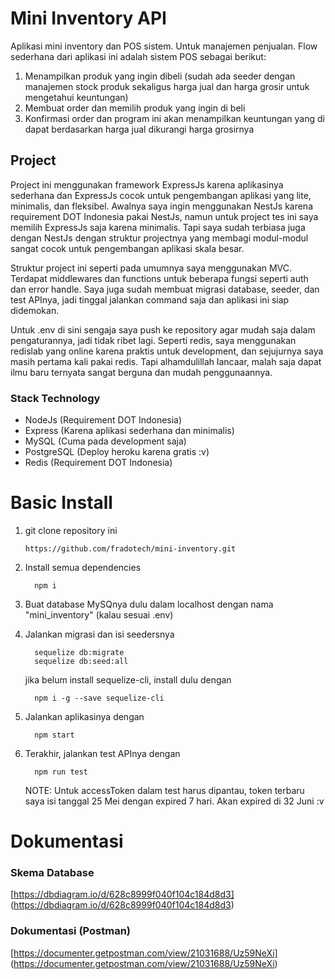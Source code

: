 # Mini Inventory API

Aplikasi mini inventory dan POS sistem. Untuk manajemen penjualan.
Flow sederhana dari aplikasi ini adalah sistem POS sebagai berikut:

1. Menampilkan produk yang ingin dibeli (sudah ada seeder dengan manajemen stock produk
   sekaligus harga jual dan harga grosir untuk mengetahui keuntungan)
2. Membuat order dan memilih produk yang ingin di beli
3. Konfirmasi order dan program ini akan menampilkan keuntungan yang di dapat berdasarkan 
   harga jual dikurangi harga grosirnya

## Project

Project ini menggunakan framework ExpressJs karena aplikasinya sederhana dan ExpressJs
cocok untuk pengembangan aplikasi yang lite, minimalis, dan fleksibel. Awalnya saya ingin
menggunakan NestJs karena requirement DOT Indonesia pakai NestJs, namun untuk project tes
ini saya memilih ExpressJs saja karena minimalis. Tapi saya sudah terbiasa juga dengan
NestJs dengan struktur projectnya yang membagi modul-modul sangat cocok untuk pengembangan
aplikasi skala besar.

Struktur project ini seperti pada umumnya saya menggunakan MVC. Terdapat middlewares
dan functions untuk beberapa fungsi seperti auth dan error handle. Saya juga sudah
membuat migrasi database, seeder, dan test APInya, jadi tinggal jalankan command saja dan
aplikasi ini siap didemokan. 

Untuk .env di sini sengaja saya push ke repository agar mudah saja dalam pengaturannya, 
jadi tidak ribet lagi. Seperti redis, saya menggunakan redislab yang online karena praktis
untuk development, dan sejujurnya saya masih pertama kali pakai redis. Tapi alhamdulillah
lancaar, malah saja dapat ilmu baru ternyata sangat berguna dan mudah penggunaannya.

### Stack Technology

- NodeJs (Requirement DOT Indonesia)
- Express (Karena aplikasi sederhana dan minimalis)
- MySQL (Cuma pada development saja)
- PostgreSQL (Deploy heroku karena gratis :v)
- Redis (Requirement DOT Indonesia)



# Basic Install

1. git clone repository ini
    ```
    https://github.com/fradotech/mini-inventory.git
    ```
2. Install semua dependencies
    ```
      npm i
    ```
3. Buat database MySQnya dulu dalam localhost dengan nama "mini_inventory" (kalau sesuai .env)

4. Jalankan migrasi dan isi seedersnya
    ```
      sequelize db:migrate
      sequelize db:seed:all
    ```
    jika belum install sequelize-cli, install dulu dengan
    ```
      npm i -g --save sequelize-cli
    ```
5. Jalankan aplikasinya dengan
    ```
      npm start
    ```

6. Terakhir, jalankan test APInya dengan
    ```
      npm run test
    ```

    NOTE: Untuk accessToken dalam test harus dipantau, token terbaru saya isi tanggal
    25 Mei dengan expired 7 hari. Akan expired di 32 Juni :v

# Dokumentasi

### Skema Database
[https://dbdiagram.io/d/628c8999f040f104c184d8d3]
(https://dbdiagram.io/d/628c8999f040f104c184d8d3)

### Dokumentasi (Postman)
[https://documenter.getpostman.com/view/21031688/Uz59NeXi]
(https://documenter.getpostman.com/view/21031688/Uz59NeXi)